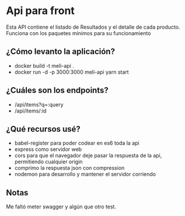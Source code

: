 # Api para front
Esta API contiene el listado de Resultados y el detalle de cada producto. Funciona con los paquetes mínimos para su funcionamiento

## ¿Cómo levanto la aplicación?
- docker build -t meli-api .
- docker run -d -p 3000:3000 meli-api yarn start

## ¿Cuáles son los endpoints?
- /api/items?q=​:query
- /api/items/​:id


## ¿Qué recursos usé?
- babel-register para poder codear en es6 toda la api
- express como servidor web
- cors para que el navegador deje pasar la respuesta de la api, permitiendo cualquier origin
- comprimo la respuesta json con compression
- nodemon para desarrollo y mantener el servidor corriendo

## Notas
Me faltó meter swagger y algún que otro test.